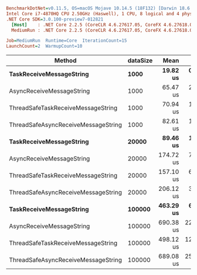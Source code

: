 ``` ini

BenchmarkDotNet=v0.11.5, OS=macOS Mojave 10.14.5 (18F132) [Darwin 18.6.0]
Intel Core i7-4870HQ CPU 2.50GHz (Haswell), 1 CPU, 8 logical and 4 physical cores
.NET Core SDK=3.0.100-preview7-012821
  [Host]    : .NET Core 2.2.5 (CoreCLR 4.6.27617.05, CoreFX 4.6.27618.01), 64bit RyuJIT DEBUG
  MediumRun : .NET Core 2.2.5 (CoreCLR 4.6.27617.05, CoreFX 4.6.27618.01), 64bit RyuJIT

Job=MediumRun  Runtime=Core  IterationCount=15  
LaunchCount=2  WarmupCount=10  

```
|                              Method | dataSize |      Mean |      Error |     StdDev |    Gen 0 |    Gen 1 |   Gen 2 | Allocated |
|------------------------------------ |--------- |----------:|-----------:|-----------:|---------:|---------:|--------:|----------:|
|            **TaskReceiveMessageString** |     **1000** |  **19.82 us** |  **0.5410 us** |  **0.7759 us** |   **3.3264** |   **0.0305** |       **-** |  **20.45 KB** |
|           AsyncReceiveMessageString |     1000 |  65.47 us |  2.2305 us |  3.3385 us |   4.1504 |   0.2441 |       - |  18.75 KB |
|  ThreadSafeTaskReceiveMessageString |     1000 |  70.94 us |  1.7102 us |  2.5598 us |   4.0283 |        - |       - |   1.32 KB |
| ThreadSafeAsyncReceiveMessageString |     1000 |  82.61 us |  1.5988 us |  2.3435 us |   4.5166 |   0.2441 |       - |   2.09 KB |
|            **TaskReceiveMessageString** |    **20000** |  **89.46 us** |  **1.5787 us** |  **2.3630 us** |  **12.5732** |   **1.4648** |       **-** |  **76.42 KB** |
|           AsyncReceiveMessageString |    20000 | 174.72 us |  7.1809 us | 10.5257 us |  14.6484 |   3.4180 |       - |  18.75 KB |
|  ThreadSafeTaskReceiveMessageString |    20000 | 157.10 us |  6.7310 us | 10.0747 us |  13.4277 |   2.4414 |       - |   1.32 KB |
| ThreadSafeAsyncReceiveMessageString |    20000 | 206.12 us |  3.3490 us |  5.0126 us |  14.4043 |   2.6855 |       - |   2.09 KB |
|            **TaskReceiveMessageString** |   **100000** | **463.29 us** |  **6.3242 us** |  **9.0699 us** | **416.0156** | **414.0625** | **72.2656** | **312.75 KB** |
|           AsyncReceiveMessageString |   100000 | 690.38 us | 22.8288 us | 32.7404 us | 407.2266 | 404.2969 | 72.2656 |   19.1 KB |
|  ThreadSafeTaskReceiveMessageString |   100000 | 498.12 us | 12.4942 us | 18.7008 us | 251.9531 | 246.0938 | 77.6367 |   1.73 KB |
| ThreadSafeAsyncReceiveMessageString |   100000 | 689.08 us | 25.7593 us | 38.5553 us | 334.9609 | 329.1016 | 75.1953 |   2.46 KB |
